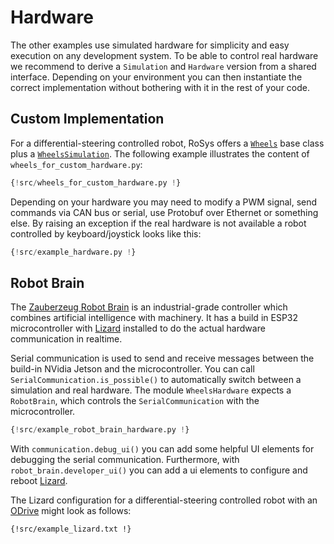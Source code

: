 # Hardware

The other examples use simulated hardware for simplicity and easy execution on any development system.
To be able to control real hardware we recommend to derive a `Simulation` and `Hardware` version from a shared interface.
Depending on your environment you can then instantiate the correct implementation without bothering with it in the rest of your code.

## Custom Implementation

For a differential-steering controlled robot, RoSys offers a [`Wheels`](../../reference/rosys/hardware/#rosys.hardware.Wheels) base class plus a [`WheelsSimulation`](../../reference/rosys/hardware/#rosys.hardware.WheelsSimulation).
The following example illustrates the content of `wheels_for_custom_hardware.py`:

```python
{!src/wheels_for_custom_hardware.py !}
```

Depending on your hardware you may need to modify a PWM signal, send commands via CAN bus or serial, use Protobuf over Ethernet or something else.
By raising an exception if the real hardware is not available a robot controlled by keyboard/joystick looks like this:

```python
{!src/example_hardware.py !}
```

## Robot Brain

The [Zauberzeug Robot Brain](https://zauberzeug.com/robot-brain.html) is an industrial-grade controller which combines artificial intelligence with machinery.
It has a build in ESP32 microcontroller with [Lizard](https://lizard.dev/) installed to do the actual hardware communication in realtime.

Serial communication is used to send and receive messages between the build-in NVidia Jetson and the microcontroller.
You can call `SerialCommunication.is_possible()` to automatically switch between a simulation and real hardware.
The module `WheelsHardware` expects a `RobotBrain`, which controls the `SerialCommunication` with the microcontroller.

```python
{!src/example_robot_brain_hardware.py !}
```

With `communication.debug_ui()` you can add some helpful UI elements for debugging the serial communication.
Furthermore, with `robot_brain.developer_ui()` you can add a ui elements to configure and reboot [Lizard](https://lizard.dev/).

The Lizard configuration for a differential-steering controlled robot with an [ODrive](https://odriverobotics.com/) might look as follows:

```
{!src/example_lizard.txt !}
```
